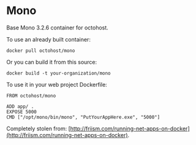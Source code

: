 Mono
==========

Base Mono 3.2.6 container for octohost.

To use an already built container:

`docker pull octohost/mono`

Or you can build it from this source:

`docker build -t your-organization/mono`

To use it in your web project Dockerfile:

```
FROM octohost/mono

ADD app/ .
EXPOSE 5000
CMD ["/opt/mono/bin/mono", "PutYourAppHere.exe", "5000"]
```

Completely stolen from: [http://friism.com/running-net-apps-on-docker](http://friism.com/running-net-apps-on-docker).